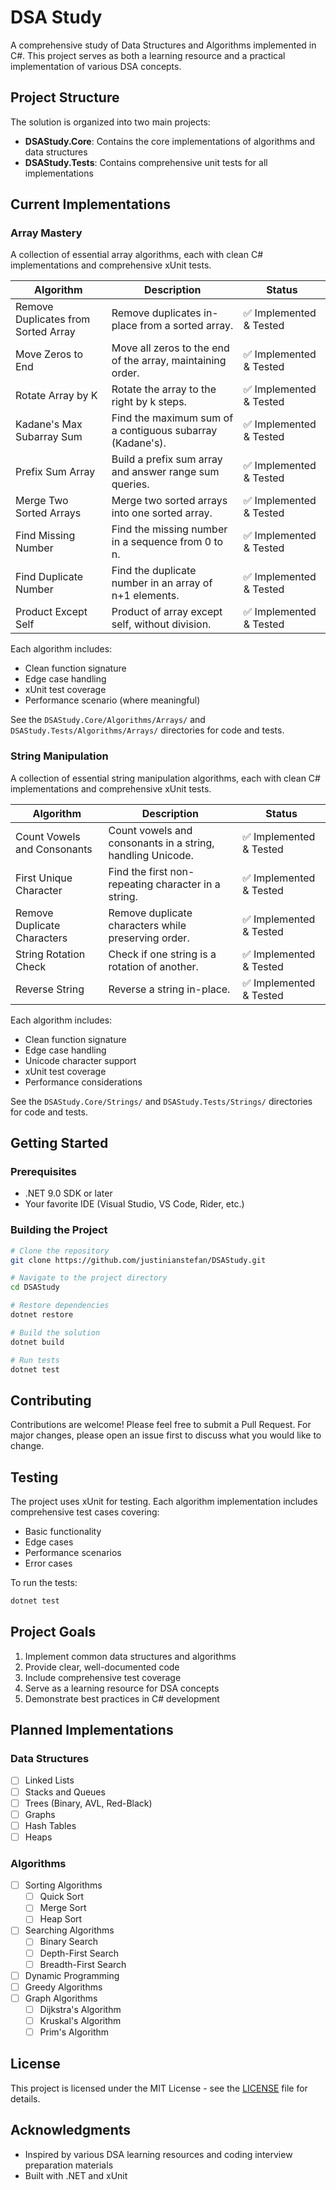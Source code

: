 # DSA Study

A comprehensive study of Data Structures and Algorithms implemented in C#. This project serves as both a learning resource and a practical implementation of various DSA concepts.

## Project Structure

The solution is organized into two main projects:

- **DSAStudy.Core**: Contains the core implementations of algorithms and data structures
- **DSAStudy.Tests**: Contains comprehensive unit tests for all implementations

## Current Implementations

### Array Mastery

A collection of essential array algorithms, each with clean C# implementations and comprehensive xUnit tests.

| Algorithm                        | Description                                                      | Status   |
|----------------------------------|------------------------------------------------------------------|----------|
| Remove Duplicates from Sorted Array | Remove duplicates in-place from a sorted array.                  | ✅ Implemented & Tested |
| Move Zeros to End                | Move all zeros to the end of the array, maintaining order.        | ✅ Implemented & Tested |
| Rotate Array by K                | Rotate the array to the right by k steps.                        | ✅ Implemented & Tested |
| Kadane's Max Subarray Sum        | Find the maximum sum of a contiguous subarray (Kadane's).         | ✅ Implemented & Tested |
| Prefix Sum Array                 | Build a prefix sum array and answer range sum queries.            | ✅ Implemented & Tested |
| Merge Two Sorted Arrays          | Merge two sorted arrays into one sorted array.                    | ✅ Implemented & Tested |
| Find Missing Number              | Find the missing number in a sequence from 0 to n.                | ✅ Implemented & Tested |
| Find Duplicate Number            | Find the duplicate number in an array of n+1 elements.            | ✅ Implemented & Tested |
| Product Except Self              | Product of array except self, without division.                   | ✅ Implemented & Tested |

Each algorithm includes:
- Clean function signature
- Edge case handling
- xUnit test coverage
- Performance scenario (where meaningful)

See the `DSAStudy.Core/Algorithms/Arrays/` and `DSAStudy.Tests/Algorithms/Arrays/` directories for code and tests.

### String Manipulation

A collection of essential string manipulation algorithms, each with clean C# implementations and comprehensive xUnit tests.

| Algorithm                        | Description                                                      | Status   |
|----------------------------------|------------------------------------------------------------------|----------|
| Count Vowels and Consonants      | Count vowels and consonants in a string, handling Unicode.       | ✅ Implemented & Tested |
| First Unique Character           | Find the first non-repeating character in a string.              | ✅ Implemented & Tested |
| Remove Duplicate Characters      | Remove duplicate characters while preserving order.              | ✅ Implemented & Tested |
| String Rotation Check            | Check if one string is a rotation of another.                    | ✅ Implemented & Tested |
| Reverse String                   | Reverse a string in-place.                                       | ✅ Implemented & Tested |

Each algorithm includes:
- Clean function signature
- Edge case handling
- Unicode character support
- xUnit test coverage
- Performance considerations

See the `DSAStudy.Core/Strings/` and `DSAStudy.Tests/Strings/` directories for code and tests.

## Getting Started

### Prerequisites
- .NET 9.0 SDK or later
- Your favorite IDE (Visual Studio, VS Code, Rider, etc.)

### Building the Project
```bash
# Clone the repository
git clone https://github.com/justinianstefan/DSAStudy.git

# Navigate to the project directory
cd DSAStudy

# Restore dependencies
dotnet restore

# Build the solution
dotnet build

# Run tests
dotnet test
```

## Contributing

Contributions are welcome! Please feel free to submit a Pull Request. For major changes, please open an issue first to discuss what you would like to change.

## Testing

The project uses xUnit for testing. Each algorithm implementation includes comprehensive test cases covering:
- Basic functionality
- Edge cases
- Performance scenarios
- Error cases

To run the tests:
```bash
dotnet test
```

## Project Goals

1. Implement common data structures and algorithms
2. Provide clear, well-documented code
3. Include comprehensive test coverage
4. Serve as a learning resource for DSA concepts
5. Demonstrate best practices in C# development

## Planned Implementations

### Data Structures
- [ ] Linked Lists
- [ ] Stacks and Queues
- [ ] Trees (Binary, AVL, Red-Black)
- [ ] Graphs
- [ ] Hash Tables
- [ ] Heaps

### Algorithms
- [ ] Sorting Algorithms
  - [ ] Quick Sort
  - [ ] Merge Sort
  - [ ] Heap Sort
- [ ] Searching Algorithms
  - [ ] Binary Search
  - [ ] Depth-First Search
  - [ ] Breadth-First Search
- [ ] Dynamic Programming
- [ ] Greedy Algorithms
- [ ] Graph Algorithms
  - [ ] Dijkstra's Algorithm
  - [ ] Kruskal's Algorithm
  - [ ] Prim's Algorithm

## License

This project is licensed under the MIT License - see the [LICENSE](LICENSE) file for details.

## Acknowledgments

- Inspired by various DSA learning resources and coding interview preparation materials
- Built with .NET and xUnit 